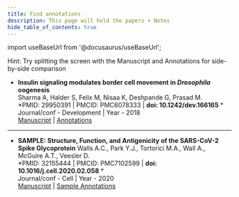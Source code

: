 ```yaml
---
title: Find annotations
description: This page will hold the papers + Notes
hide_table_of_contents: true
---
```


import useBaseUrl from '@docusaurus/useBaseUrl';

Hint: Try splitting the screen with the Manuscript and Annotations for side-by-side comparison

* **Insulin signaling modulates border cell movement in *Drosophila* oogenesis**  
Sharma A, Halder S, Felix M, Nisaa K, Deshpande G, Prasad M.  
*PMID: 29950391 | PMCID: PMC6078333 | **doi: 10.1242/dev.166165** *  
Journal/conf - Development | Year - 2018  
[Manuscript](https://pubmed.ncbi.nlm.nih.gov/29950391/) | [Annotations](/Papers/Labrador_Submission_1.pdf)

___________________________________________________________________________________

* **SAMPLE: Structure, Function, and Antigenicity of the SARS-CoV-2 Spike Glycoprotein**
Walls A.C., Park Y.J., Tortorici M.A., Wall A., McGuire A.T., Veesler D.   
*PMID: 32155444 | PMCID: PMC7102599 |  **doi: 10.1016/j.cell.2020.02.058** *   
Journal/conf - Cell | Year - 2020   
[Manuscript](https://pubmed.ncbi.nlm.nih.gov/32155444/) | [Sample Annotations](/Papers/Labrador_Sample_1_CoV-2.pdf)

